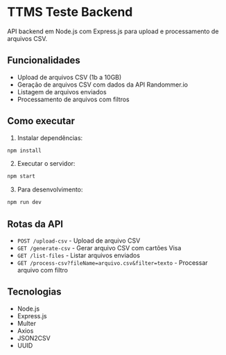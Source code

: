 # TTMS Teste Backend

API backend em Node.js com Express.js para upload e processamento de arquivos CSV.

## Funcionalidades

- Upload de arquivos CSV (1b a 10GB)
- Geração de arquivos CSV com dados da API Randommer.io
- Listagem de arquivos enviados
- Processamento de arquivos com filtros

## Como executar

1. Instalar dependências:
```bash
npm install
```

2. Executar o servidor:
```bash
npm start
```

3. Para desenvolvimento:
```bash
npm run dev
```

## Rotas da API

- `POST /upload-csv` - Upload de arquivo CSV
- `GET /generate-csv` - Gerar arquivo CSV com cartões Visa
- `GET /list-files` - Listar arquivos enviados
- `GET /process-csv?fileName=arquivo.csv&filter=texto` - Processar arquivo com filtro

## Tecnologias

- Node.js
- Express.js
- Multer
- Axios
- JSON2CSV
- UUID
